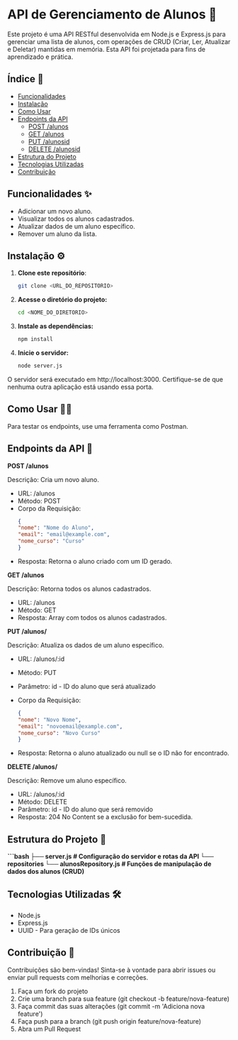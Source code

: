 # API de Gerenciamento de Alunos 🚀

Este projeto é uma API RESTful desenvolvida em Node.js e Express.js para gerenciar uma lista de alunos, com operações de CRUD (Criar, Ler, Atualizar e Deletar) mantidas em memória. Esta API foi projetada para fins de aprendizado e prática.

## Índice 📑

- [Funcionalidades](#funcionalidades-)
- [Instalação](#instalação-)
- [Como Usar](#como-usar-)
- [Endpoints da API](#endpoints-da-api-)
  - [POST /alunos](#post-alunos)
  - [GET /alunos](#get-alunos)
  - [PUT /alunosid](#put-alunosid)
  - [DELETE /alunosid](#delete-alunosid)
- [Estrutura do Projeto](#estrutura-do-projeto-)
- [Tecnologias Utilizadas](#tecnologias-utilizadas-)
- [Contribuição](#contribuição-)

## Funcionalidades ✨

- Adicionar um novo aluno.
- Visualizar todos os alunos cadastrados.
- Atualizar dados de um aluno específico.
- Remover um aluno da lista.

## Instalação ⚙️

1. **Clone este repositório**:
   ```bash
   git clone <URL_DO_REPOSITORIO>

2. **Acesse o diretório do projeto:**

   ```bash
   cd <NOME_DO_DIRETORIO>

3. **Instale as dependências:**

   ```bash
   npm install

4. **Inicie o servidor:**

   ```bash
   node server.js

O servidor será executado em http://localhost:3000. Certifique-se de que nenhuma outra aplicação está usando essa porta.

## Como Usar 👨‍💻
Para testar os endpoints, use uma ferramenta como Postman.

## Endpoints da API 🔗

**POST /alunos**

Descrição: Cria um novo aluno.

- URL: /alunos
- Método: POST
- Corpo da Requisição:
   ```json
   {
  "nome": "Nome do Aluno",
  "email": "email@example.com",
  "nome_curso": "Curso"
   }

- Resposta: Retorna o aluno criado com um ID gerado.

**GET /alunos**

Descrição: Retorna todos os alunos cadastrados.

- URL: /alunos
- Método: GET
- Resposta: Array com todos os alunos cadastrados.
  
**PUT /alunos/**

Descrição: Atualiza os dados de um aluno específico.

- URL: /alunos/:id
- Método: PUT
- Parâmetro: id - ID do aluno que será atualizado

- Corpo da Requisição:
   ```json
   {
  "nome": "Novo Nome",
  "email": "novoemail@example.com",
  "nome_curso": "Novo Curso"
   }

- Resposta: Retorna o aluno atualizado ou null se o ID não for encontrado.

**DELETE /alunos/**

Descrição: Remove um aluno específico.

- URL: /alunos/:id
- Método: DELETE
- Parâmetro: id - ID do aluno que será removido
- Resposta: 204 No Content se a exclusão for bem-sucedida.

## Estrutura do Projeto 📂

**```bash
├── server.js                   # Configuração do servidor e rotas da API
└── repositories
  └── alunosRepository.js      # Funções de manipulação de dados dos alunos (CRUD)**


## Tecnologias Utilizadas 🛠️
- Node.js
- Express.js
- UUID - Para geração de IDs únicos

## Contribuição 🤝
Contribuições são bem-vindas! Sinta-se à vontade para abrir issues ou enviar pull requests com melhorias e correções.

1. Faça um fork do projeto
2. Crie uma branch para sua feature (git checkout -b feature/nova-feature)
3. Faça commit das suas alterações (git commit -m 'Adiciona nova feature')
4. Faça push para a branch (git push origin feature/nova-feature)
5. Abra um Pull Request
